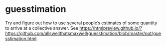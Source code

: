 # guesstimation
Try and figure out how to use several people’s estimates of some quantity to arrive at a collective answer. 
See https://htmlpreview.github.io/?https://github.com/allswellthatsmaxwell/guesstimation/blob/master/out/guesstimation.html.

